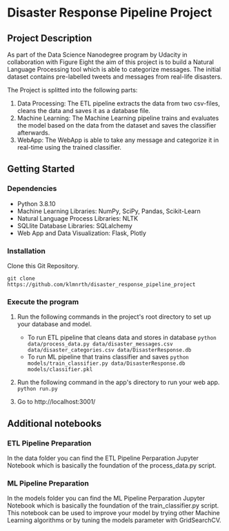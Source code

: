 # Disaster Response Pipeline Project

## Project Description
As part of the Data Science Nanodegree program by Udacity in collaboration with Figure Eight the aim of this project is to build a Natural Language Processing tool which is able to categorize messages. The initial dataset contains pre-labelled tweets and messages from real-life disasters. 

The Project is splitted into the following parts:

1. Data Processing: The ETL pipeline extracts the data from two csv-files, cleans the data and saves it as a database file.
2. Machine Learning: The Machine Learning pipeline trains and evaluates the model based on the data from the dataset and saves the      classifier afterwards.
3. WebApp: The WebApp is able to take any message and categorize it in real-time using the trained classifier.

## Getting Started
### Dependencies
 - Python 3.8.10
 - Machine Learning Libraries: NumPy, SciPy, Pandas, Scikit-Learn
 - Natural Language Process Libraries: NLTK
 - SQLlite Database Libraries: SQLalchemy
 - Web App and Data Visualization: Flask, Plotly


### Installation
Clone this Git Repository.

`git clone https://github.com/klmnrth/disaster_response_pipeline_project`

### Execute the program

1. Run the following commands in the project's root directory to set up your database and model.

    - To run ETL pipeline that cleans data and stores in database
        `python data/process_data.py data/disaster_messages.csv data/disaster_categories.csv data/DisasterResponse.db`
    - To run ML pipeline that trains classifier and saves
        `python models/train_classifier.py data/DisasterResponse.db models/classifier.pkl`

2. Run the following command in the app's directory to run your web app.
    `python run.py`

3. Go to http://localhost:3001/

## Additional notebooks
### ETL Pipeline Preparation
In the data folder you can find the ETL Pipeline Perparation Jupyter Notebook which is basically the foundation of the process_data.py script.
### ML Pipeline Preparation
In the models folder you can find the ML Pipeline Perparation Jupyter Notebook which is basically the foundation of the train_classifier.py script.
This notebook can be used to improve your model by trying other Machine Learning algorithms or by tuning the models parameter with GridSearchCV.
